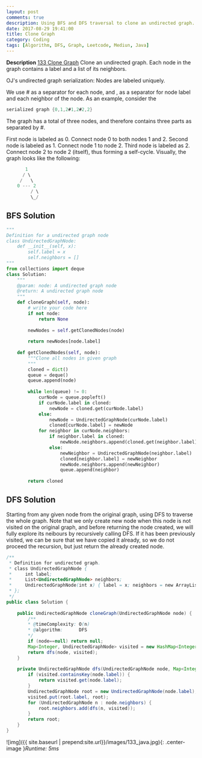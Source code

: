 ```yaml
---
layout: post
comments: true
description: Using BFS and DFS traversal to clone an undirected graph.
date: 2017-08-29 19:41:00
title: Clone Graph
category: Coding
tags: [Algorithm, DFS, Graph, Leetcode, Mediun, Java]
---
```


**Description**
[133 Clone Graph](https://leetcode.com/problems/clone-graph/description/)
Clone an undirected graph. Each node in the graph contains a label and a list of its neighbors.


OJ's undirected graph serialization:
Nodes are labeled uniquely.

We use # as a separator for each node, and , as a separator for node label and each neighbor of the node.
As an example, consider the 
```java
serialized graph {0,1,2#1,2#2,2}
```

The graph has a total of three nodes, and therefore contains three parts as separated by #.

First node is labeled as 0. Connect node 0 to both nodes 1 and 2.
Second node is labeled as 1. Connect node 1 to node 2.
Third node is labeled as 2. Connect node 2 to node 2 (itself), thus forming a self-cycle.
Visually, the graph looks like the following:
```java
       1
      / \
     /   \
    0 --- 2
         / \
         \_/
```
## BFS Solution

```python
"""
Definition for a undirected graph node
class UndirectedGraphNode:
    def __init__(self, x):
        self.label = x
        self.neighbors = []
"""
from collections import deque
class Solution:
    """
    @param: node: A undirected graph node
    @return: A undirected graph node
    """
    def cloneGraph(self, node):
        # write your code here
        if not node:
            return None
            
        newNodes = self.getClonedNodes(node)
        
        return newNodes[node.label]
            
    def getClonedNodes(self, node):
        """Clone all nodes in given graph
        """
        cloned = dict()
        queue = deque()
        queue.append(node)
        
        while len(queue) != 0:
            curNode = queue.popleft()
            if curNode.label in cloned:
                newNode = cloned.get(curNode.label)
            else:
                newNode = UndirectedGraphNode(curNode.label)
                cloned[curNode.label] = newNode
            for neighbor in curNode.neighbors:
                if neighbor.label in cloned:
                    newNode.neighbors.append(cloned.get(neighbor.label))
                else:
                    newNeighbor = UndirectedGraphNode(neighbor.label)
                    cloned[neighbor.label] = newNeighbor
                    newNode.neighbors.append(newNeighbor)
                    queue.append(neighbor)
                    
        return cloned        
```

## DFS Solution
Starting from any given node from the original graph, using DFS to traverse the whole graph.
Note that we only create new node when this node is not visited on the original graph, and before returning the node created, we will fully explore its neibours by recursively calling DFS.
If it has been previously visited, we can be sure that we have copied it already, so we do not proceed the recursion, but just return the already created node.


```java
/**
 * Definition for undirected graph.
 * class UndirectedGraphNode {
 *     int label;
 *     List<UndirectedGraphNode> neighbors;
 *     UndirectedGraphNode(int x) { label = x; neighbors = new ArrayList<UndirectedGraphNode>(); }
 * };
 */
public class Solution {
    
    public UndirectedGraphNode cloneGraph(UndirectedGraphNode node) {
        /**
        * @timeComplexity: O(n)
        * @algorithm:      DFS
        */
        if (node==null) return null;
        Map<Integer, UndirectedGraphNode> visited = new HashMap<Integer, UndirectedGraphNode>();
        return dfs(node, visited);
    }
    
    private UndirectedGraphNode dfs(UndirectedGraphNode node, Map<Integer, UndirectedGraphNode> visited) {
        if (visited.containsKey(node.label)) {
            return visited.get(node.label);
        }
        UndirectedGraphNode root = new UndirectedGraphNode(node.label);
        visited.put(root.label, root);
        for (UndirectedGraphNode n : node.neighbors) {
            root.neighbors.add(dfs(n, visited));
        }
        return root;
    }
}
```

![img]({{ site.baseurl | prepend:site.url}}/images/133_java.jpg){: .center-image }*Runtime: 5ms*


